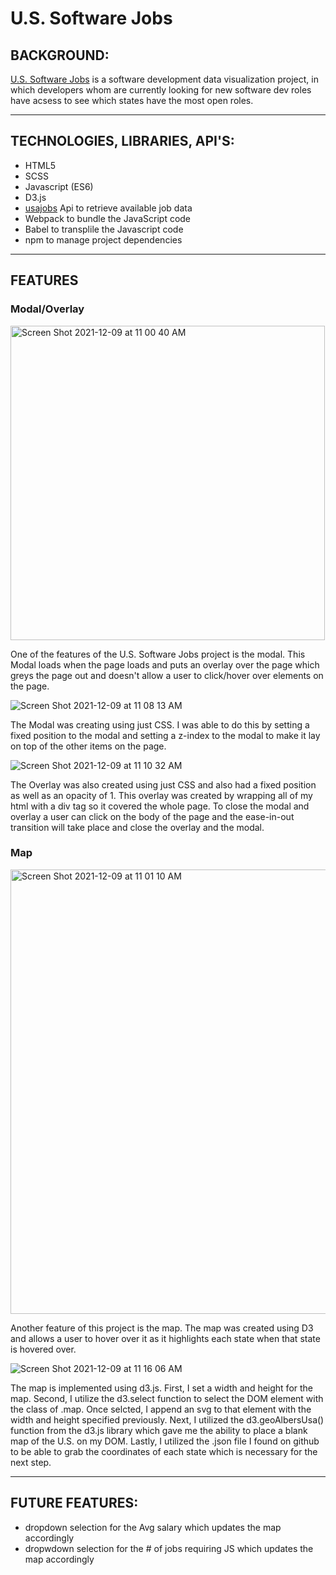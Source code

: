 # U.S. Software Jobs

## BACKGROUND:

[U.S. Software Jobs](https://apgupta3091.github.io/U.S.-Software-Jobs/)
is a software development data visualization project,
in which developers whom are currently looking for new software dev 
roles have acsess to see which states have the most open roles. 

-----------------------------------------------------------------------------

## TECHNOLOGIES, LIBRARIES, API'S:

- HTML5
- SCSS
- Javascript (ES6)
- D3.js
- [usajobs](https://developer.usajobs.gov/) Api to retrieve available job data
- Webpack to bundle the JavaScript code
- Babel to transplile the Javascript code
- npm to manage project dependencies

-----------------------------------------------------------------------------
## FEATURES

### Modal/Overlay
<img width="503" alt="Screen Shot 2021-12-09 at 11 00 40 AM" src="https://user-images.githubusercontent.com/53449807/145431863-e511762d-5e1c-485b-9ac2-d578fade078f.png">

One of the features of the U.S. Software Jobs project is the modal. This Modal
loads when the page loads and puts an overlay over the page which greys the 
page out and doesn't allow a user to click/hover over elements on the page.

![Screen Shot 2021-12-09 at 11 08 13 AM](https://user-images.githubusercontent.com/53449807/145432664-778addcf-0aa1-43ad-b013-59f940fb46c0.png)

The Modal was creating using just CSS. I was able to do this by setting a 
fixed position to the modal and setting a z-index to the modal to make 
it lay on top of the other items on the page.

![Screen Shot 2021-12-09 at 11 10 32 AM](https://user-images.githubusercontent.com/53449807/145433013-085f747e-cdb5-4bb7-9e8d-70a66ee2abbd.png)

The Overlay was also created using just CSS and also had a fixed position as 
well as an opacity of 1. This overlay was created by wrapping all of my html 
with a div tag so it covered the whole page. To close the modal and overlay
a user can click on the body of the page and the ease-in-out transition will
take place and close the overlay and the modal.

### Map
<img width="711" alt="Screen Shot 2021-12-09 at 11 01 10 AM" src="https://user-images.githubusercontent.com/53449807/145433460-cf8bef81-4df7-4fb5-a76e-e92f2f4f9992.png">

Another feature of this project is the map. The map was created using D3
and allows a user to hover over it as it highlights each state when that 
state is hovered over.

![Screen Shot 2021-12-09 at 11 16 06 AM](https://user-images.githubusercontent.com/53449807/145433964-9c35b3b2-3de4-47a9-9c53-4aa6a19ea64b.png)

The map is implemented using d3.js. First, I set a width and height for the map.
Second, I utilize the d3.select function to select the DOM element with the class
of .map. Once selcted, I append an svg to that element with the width and height
specified previously. Next, I utilized the d3.geoAlbersUsa() function from the d3.js
library which gave me the ability to place a blank map of the U.S. on my DOM. Lastly,
I utilized the .json file I found on github to be able to grab the coordinates of 
each state which is necessary for the next step.




-----------------------------------------------------------------------------

## FUTURE FEATURES:

- dropdown selection for the Avg salary which updates the map accordingly
- dropwdown selection for the # of jobs requiring JS which updates the map accordingly
